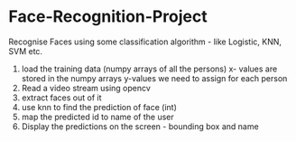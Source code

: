 # Face-Recognition-Project
Recognise Faces using some classification algorithm - like Logistic, KNN, SVM etc.


 1. load the training data (numpy arrays of all the persons)
		 x- values are stored in the numpy arrays
		 y-values we need to assign for each person
 2. Read a video stream using opencv
 3. extract faces out of it
 4. use knn to find the prediction of face (int)
 5. map the predicted id to name of the user 
 6. Display the predictions on the screen - bounding box and name
 
 
